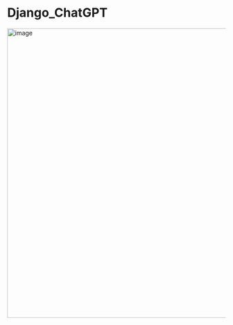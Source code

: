 # Django_ChatGPT
<img width="667" alt="image" src="https://github.com/ZzinB/Django_ChatGPT/assets/54674562/faed7594-9933-40bc-97e8-defd8e6b5373">
